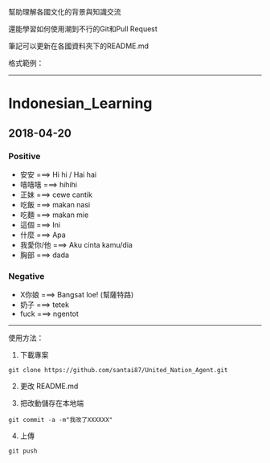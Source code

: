 幫助理解各國文化的背景與知識交流
  
還能學習如何使用潮到不行的Git和Pull Request

筆記可以更新在各國資料夾下的README.md

格式範例：

---

# Indonesian_Learning

## 2018-04-20
### Positive
* 安安   ===> Hi hi / Hai hai
* 嘻嘻嘻 ===> hihihi
* 正妹   ===> cewe cantik
* 吃飯   ===> makan nasi
* 吃麵   ===> makan mie
* 這個   ===> Ini
* 什麼   ===> Apa
* 我愛你/他 ===> Aku cinta kamu/dia
* 胸部   ===> dada

### Negative
* X你娘 ===> Bangsat loe! (幫薩特路)
* 奶子  ===> tetek
* fuck ===> ngentot

---

使用方法：

1. 下載專案
```
git clone https://github.com/santai87/United_Nation_Agent.git
```

2. 更改 README.md

3. 把改動儲存在本地端

```
git commit -a -m"我改了XXXXXX"
```

4. 上傳

```
git push
```
